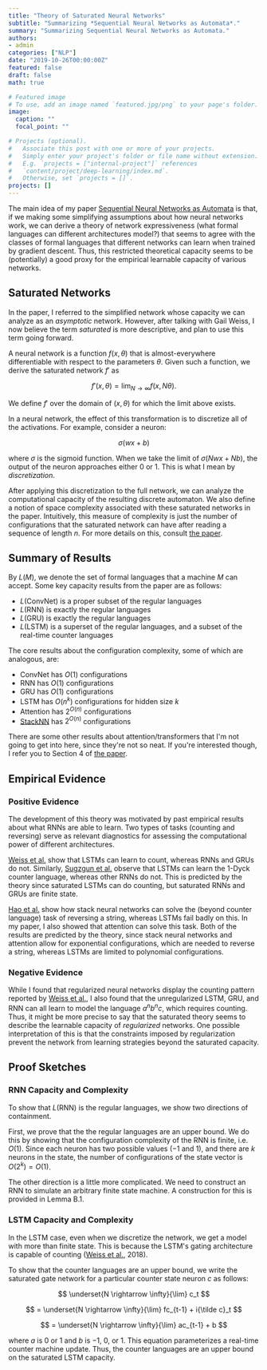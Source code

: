 ```yaml
---
title: "Theory of Saturated Neural Networks"
subtitle: "Summarizing *Sequential Neural Networks as Automata*."
summary: "Summarizing Sequential Neural Networks as Automata."
authors:
- admin
categories: ["NLP"]
date: "2019-10-26T00:00:00Z"
featured: false
draft: false
math: true

# Featured image
# To use, add an image named `featured.jpg/png` to your page's folder. 
image:
  caption: ""
  focal_point: ""

# Projects (optional).
#   Associate this post with one or more of your projects.
#   Simply enter your project's folder or file name without extension.
#   E.g. `projects = ["internal-project"]` references 
#   `content/project/deep-learning/index.md`.
#   Otherwise, set `projects = []`.
projects: []
---
```


The main idea of my paper [Sequential Neural Networks as Automata](https://arxiv.org/abs/1906.01615) is that, if we making some simplifying assumptions about how neural networks work, we can derive a theory of network expressiveness (what formal languages can different architectures model?) that seems to agree with the classes of formal languages that different networks can learn when trained by gradient descent. Thus, this restricted theoretical capacity seems to be (potentially) a good proxy for the empirical learnable capacity of various networks.

## Saturated Networks

In the paper, I referred to the simplified network whose capacity we can analyze as an *asymptotic* network. However, after talking with Gail Weiss, I now believe the term *saturated* is more descriptive, and plan to use this term going forward.

A neural network is a function $f(x, \theta)$ that is almost-everywhere differentiable with respect to the parameters $\theta$. Given such a function, we derive the saturated network $f'$ as

$$ f'(x, \theta) = \lim_{N \rightarrow \infty} f(x, N\theta) . $$

We define $f'$ over the domain of $(x, \theta)$ for which the limit above exists.

In a neural network, the effect of this transformation is to discretize all of the activations. For example, consider a neuron:

$$ \sigma(wx + b) $$

where $\sigma$ is the sigmoid function. When we take the limit of $\sigma(Nwx + Nb)$, the output of the neuron approaches either $0$ or $1$. This is what I mean by *discretization*.

After applying this discretization to the full network, we can analyze the computational capacity of the resulting discrete automaton. We also define a notion of space complexity associated with these saturated networks in the paper. Intuitively, this measure of complexity is just the number of configurations that the saturated network can have after reading a sequence of length $n$. For more details on this, consult [the paper](https://arxiv.org/abs/1906.01615).

## Summary of Results

By $L(M)$, we denote the set of formal languages that a machine $M$ can accept. Some key capacity results from the paper are as follows:

* $L(\textrm{ConvNet})$ is a proper subset of the regular languages
* $L(\textrm{RNN})$ is exactly the regular languages
* $L(\textrm{GRU})$ is exactly the regular languages
* $L(\textrm{LSTM})$ is a superset of the regular languages, and a subset of the real-time counter languages

The core results about the configuration complexity, some of which are analogous, are:

* ConvNet has $O(1)$ configurations
* RNN has $O(1)$ configurations
* GRU has $O(1)$ configurations
* LSTM has $O(n^k)$ configurations for hidden size $k$
* Attention has $2^{O(n)}$ configurations
* [StackNN](https://github.com/viking-sudo-rm/stacknn-core) has $2^{O(n)}$ configurations

There are some other results about attention/transformers that I'm not going to get into here, since they're not so neat. If you're interested though, I refer you to Section 4 of [the paper](https://arxiv.org/abs/1906.01615).

## Empirical Evidence

### Positive Evidence

The development of this theory was motivated by past empirical results about what RNNs are able to learn. Two types of tasks (counting and reversing) serve as relevant diagnostics for assessing the computational power of different architectures.

[Weiss et al.](https://arxiv.org/abs/1805.04908) show that LSTMs can learn to count, whereas RNNs and GRUs do not. Similarly, [Sugzgun et al.](https://arxiv.org/abs/1906.03648) observe that LSTMs can learn the 1-Dyck counter language, whereas other RNNs do not. This is predicted by the theory since saturated LSTMs can do counting, but saturated RNNs and GRUs are finite state.

[Hao et al.](https://arxiv.org/abs/1809.02836) show how stack neural networks can solve the (beyond counter language) task of reversing a string, whereas LSTMs fail badly on this. In my paper, I also showed that attention can solve this task. Both of the results are predicted by the theory, since stack neural networks and attention allow for exponential configurations, which are needed to reverse a string, whereas LSTMs are limited to polynomial configurations.

### Negative Evidence

While I found that regularized neural networks display the counting pattern reported by [Weiss et al.](https://arxiv.org/abs/1805.04908), I also found that the unregularized LSTM, GRU, and RNN can all learn to model the language $a^nb^nc$, which requires counting. Thus, it might be more precise to say that the saturated theory seems to describe the learnable capacity of *regularized* networks. One possible interpretation of this is that the constraints imposed by regularization prevent the network from learning strategies beyond the saturated capacity.

## Proof Sketches

### RNN Capacity and Complexity

To show that $L(\textrm{RNN})$ is the regular languages, we show two directions of containment. 

First, we prove that the the regular languages are an upper bound. We do this by showing that the configuration complexity of the RNN is finite, i.e. $O(1)$. Since each neuron has two possible values ($-1$ and $1$), and there are $k$ neurons in the state, the number of configurations of the state vector is $O(2^k) = O(1)$.

The other direction is a little more complicated. We need to construct an RNN to simulate an arbitrary finite state machine. A construction for this is provided in Lemma B.1.

### LSTM Capacity and Complexity

In the LSTM case, even when we discretize the network, we get a model with more than finite state. This is because the LSTM's gating architecture is capable of counting ([Weiss et al.](https://arxiv.org/abs/1805.04908), 2018).

To show that the counter languages are an upper bound, we write the saturated gate network for a particular counter state neuron $c$ as follows:

<!-- For some reason, the normal \lim_ is not working here. Neither does f_tc_{t-1}. I guess -->

$$ \underset{N \rightarrow \infty}{\lim} c_t $$

$$ = \underset{N \rightarrow \infty}{\lim} fc_{t-1} + i{\tilde c}_t $$

$$ = \underset{N \rightarrow \infty}{\lim} ac_{t-1} + b $$

where $a$ is $0$ or $1$ and $b$ is $-1$, $0$, or $1$. This equation parameterizes a real-time counter machine update. Thus, the counter languages are an upper bound on the saturated LSTM capacity.
